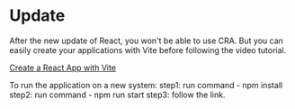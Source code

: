# Update

After the new update of React, you won't be able to use CRA. But you can easily create your applications with Vite before following the video tutorial.

[Create a React App with Vite](https://github.com/safak/youtube23/tree/react-mini)

To run the application on a new system:
    step1: run command - npm install
    step2: run command - npm run start
    step3: follow the link.